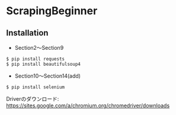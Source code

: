 # ScrapingBeginner

## Installation

- Section2〜Section9

```
$ pip install requests
$ pip install beautifulsoup4
```

- Section10〜Section14(add)

```
$ pip install selenium
```

Driverのダウンロード:
https://sites.google.com/a/chromium.org/chromedriver/downloads